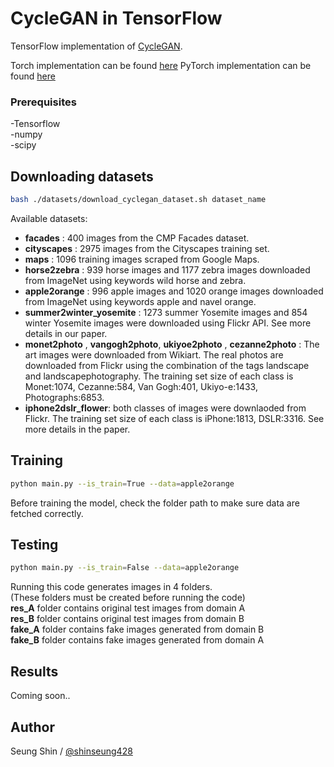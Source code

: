 # CycleGAN in TensorFlow

TensorFlow implementation of [CycleGAN](https://arxiv.org/pdf/1703.10593.pdf).

Torch implementation can be found [here](https://github.com/junyanz/CycleGAN)
PyTorch implementation can be found [here](https://github.com/junyanz/pytorch-CycleGAN-and-pix2pix)

### Prerequisites  
-Tensorflow  
-numpy  
-scipy  

## Downloading datasets  
```bash
bash ./datasets/download_cyclegan_dataset.sh dataset_name  
```
Available datasets:  
* __facades__ : 400 images from the CMP Facades dataset.
* __cityscapes__ : 2975 images from the Cityscapes training set.  
* __maps__ : 1096 training images scraped from Google Maps.  
* __horse2zebra__ : 939 horse images and 1177 zebra images downloaded from ImageNet using keywords wild horse and zebra.  
* __apple2orange__ : 996 apple images and 1020 orange images downloaded from ImageNet using keywords apple and navel orange.  
* __summer2winter_yosemite__ : 1273 summer Yosemite images and 854 winter Yosemite images were downloaded using Flickr API. See more details in our paper.  
* __monet2photo__ , __vangogh2photo__, __ukiyoe2photo__ , __cezanne2photo__ : The art images were downloaded from Wikiart. The real photos are downloaded from Flickr using the combination of the tags landscape and landscapephotography. The training set size of each class is Monet:1074, Cezanne:584, Van Gogh:401, Ukiyo-e:1433, Photographs:6853.  
* __iphone2dslr_flower__: both classes of images were downlaoded from Flickr. The training set size of each class is iPhone:1813, DSLR:3316. See more details in the paper.  

## Training
```bash
python main.py --is_train=True --data=apple2orange
```

Before training the model, check the folder path to make sure data are fetched correctly.  

## Testing
```bash
python main.py --is_train=False --data=apple2orange
```

Running this code generates images in 4 folders.  
(These folders must be created before running the code)  
__res_A__ folder contains original test images from domain A  
__res_B__ folder contains original test images from domain B  
__fake_A__ folder contains fake images generated from domain B  
__fake_B__ folder contains fake images generated from domain A  

## Results  
Coming soon..

## Author

Seung Shin / [@shinseung428](http://shinseung428.github.io)